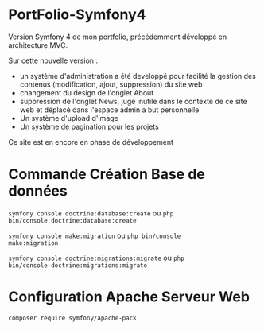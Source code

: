 # PortFolio-Symfony4

Version Symfony 4 de mon portfolio, précédemment développé en architecture MVC. 

Sur cette nouvelle version :
  - un système d'administration a été developpé pour facilité la gestion des contenus (modification, ajout, suppression) du site web
  - changement du design de l'onglet About
  - suppression de l'onglet News, jugé inutile dans le contexte de ce site web et déplacé dans l'espace admin a but personnelle
  - Un système d'upload d'image
  - Un système de pagination pour les projets
  
Ce site est en encore en phase de développement

# Commande Création Base de données

<code>symfony console doctrine:database:create</code> ou <code>php bin/console doctrine:database:create</code>

<code>symfony console make:migration</code> ou <code>php bin/console make:migration</code>

<code>symfony console doctrine:migrations:migrate</code> ou <code>php bin/console doctrine:migrations:migrate</code>

# Configuration Apache Serveur Web

<code>composer require symfony/apache-pack</code>

